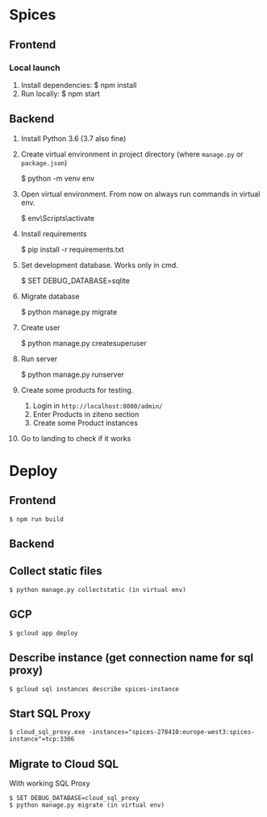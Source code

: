 # Spices
 
## Frontend

### Local launch
  
1. Install dependencies:
    $ npm install
2. Run locally:
    $ npm start

## Backend

1. Install Python 3.6 (3.7 also fine)
2. Create virtual environment in project directory (where `manage.py` or `package.json`)

    $ python -m venv env

3. Open virtual environment. From now on always run commands in virtual env.

    $ env\Scripts\activate

4. Install requirements

    $ pip install -r requirements.txt

5. Set development database. Works only in cmd.

    $ SET DEBUG_DATABASE=sqlite

6. Migrate database

    $ python manage.py migrate

7. Create user

    $ python manage.py createsuperuser

8. Run server

    $ python manage.py runserver

9. Create some products for testing.
    1. Login in `http://localhost:8000/admin/`
    2. Enter Products in ziteno section
    3. Create some Product instances

10. Go to landing to check if it works


# Deploy

## Frontend

    $ npm run build
    
## Backend

## Collect static files

    $ python manage.py collectstatic (in virtual env)

## GCP

    $ gcloud app deploy

## Describe instance (get connection name for sql proxy)

    $ gcloud sql instances describe spices-instance

## Start SQL Proxy

    $ cloud_sql_proxy.exe -instances="spices-278410:europe-west3:spices-instance"=tcp:3306

## Migrate to Cloud SQL
With working SQL Proxy

    $ SET DEBUG_DATABASE=cloud_sql_proxy
    $ python manage.py migrate (in virtual env)